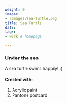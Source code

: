 ```yaml
---
weight: 0
images:
- /images/sea-turtle.png
title: Sea Turtle
date: 
tags:
- work # homepage
  
---
```

### Under the sea
A sea turtle swims happily! :)

#### Created with:

1. Acrylic paint
2. Pantone postcard